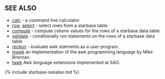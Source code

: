 SEE ALSO
--------

- [calc](calc.html)         - a command line calcutator
- [row](row.html), [select](select.html) - select rows from a starbase table
- [compute](compute.html)      - compute column values for the rows of a starbase data table
- [validate](validate.html)     - conditionally run statements on the rows of a starbase data table
- [reckon](reckon.html)       - evaluate awk statments as a user program.
- [mawk](mawk.html) an implementation of the awk programming language by Mike Brennan.
- [tawk](tawk.html) Awk language extensions implemented at SAO.


{% include starbase-seealso.md %}
